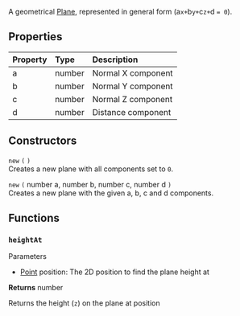 A geometrical [Plane](https://en.wikipedia.org/wiki/Plane_(geometry)), represented in general form (<prop>a</prop>`x+`<prop>b</prop>`y+`<prop>c</prop>`z+`<prop>d </prop>`= 0`).

## Properties

| Property | Type | Description |
|:---------|:-----|:------------|
<prop class="rw">a</prop> | <type>number</type> | Normal X component
<prop class="rw">b</prop> | <type>number</type> | Normal Y component
<prop class="rw">c</prop> | <type>number</type> | Normal Z component
<prop class="rw">d</prop> | <type>number</type> | Distance component

## Constructors

`new` `(` `)`  
Creates a new plane with all components set to `0`.

`new` `(` <type>number</type> <arg>a</arg>, <type>number</type> <arg>b</arg>, <type>number</type> <arg>c</arg>, <type>number</type> <arg>d</arg> `)`  
Creates a new plane with the given <arg>a</arg>, <arg>b</arg>, <arg>c</arg> and <arg>d</arg> components.

## Functions

### `heightAt`

<listhead>Parameters</listhead>

* <type>[Point](Point.md)</type> <arg>position</arg>: The 2D position to find the plane height at

**Returns** <type>number</type>

Returns the height (`z`) on the plane at <arg>position</arg>
